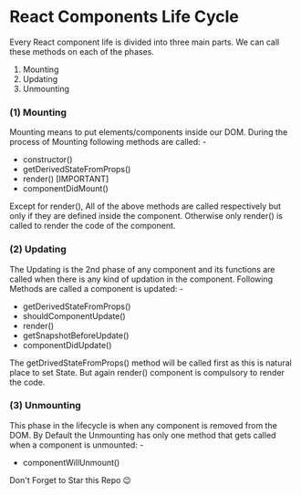 <h1>React Components Life Cycle</h1>
<p>Every React component life is divided into three main parts. We can call these methods on each of the phases.</p>
<ol>
<li>Mounting</li>
<li>Updating</li>
<li>Unmounting</li>
</ol>
<h3>(1) Mounting</h3>
<p>Mounting means to put elements/components inside our DOM. During the process of Mounting following methods are called: - </p>
<ul>
  <li>
  constructor()
  </li>
  <li>
  getDerivedStateFromProps()
  </li>
  <li>
  render() [IMPORTANT]
  </li>
  <li>
  componentDidMount()
  </li>
</ul>

<p>
Except for render(), All of the above methods are called respectively but only if they are defined inside the component. Otherwise only render() is called to render the code of the component.
</p>

<h3>(2) Updating</h3>
<p>The Updating is the 2nd phase of any component and its functions are called when there is any kind of updation in the component. Following Methods are called a component is updated: - </p>
<ul>
  <li>getDerivedStateFromProps()</li>
  <li>shouldComponentUpdate()</li>
  <li>render()</li>
  <li>getSnapshotBeforeUpdate()</li>
  <li>componentDidUpdate()</li>
</ul>
<p>The getDrivedStateFromProps() method will be called first as this is natural place to set State. But again render() component is compulsory to render the code.</p>

<h3>(3) Unmounting</h3>
<p>This phase in the lifecycle is when any component is removed from the DOM. By Default the Unmounting has only one method that gets called when a component is unmounted: - </p>
<ul>
  <li>
  componentWillUnmount()
  </li>
</ul>


Don't Forget to Star this Repo 😉
